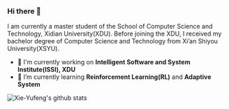 ### Hi there 👋

<!--
**Xie-Yufeng/Xie-Yufeng** is a ✨ _special_ ✨ repository because its `README.md` (this file) appears on your GitHub profile.

Here are some ideas to get you started:

- 🔭 I’m currently working on ...
- 🌱 I’m currently learning ...
- 👯 I’m looking to collaborate on ...
- 🤔 I’m looking for help with ...
- 💬 Ask me about ...
- 📫 How to reach me: ...
- 😄 Pronouns: ...
- ⚡ Fun fact: ...
-->

I am currently a master student of the School of Computer Science and Technology, Xidian University(XDU). Before joining the XDU, I received my bachelor degree of Computer Science and Technology from Xi’an Shiyou University(XSYU).

- 🔭 I'm currently working on **Intelligent Software and System Institute(ISSI), XDU**
- 🌱 I’m currently learning **Reinforcement Learning(RL)** and **Adaptive System**

![Xie-Yufeng's github stats](https://github-readme-stats-git-masterrstaa-rickstaa.vercel.app/api?username=Xie-Yufeng&hide=prs,contribs&include_all_commits=true&show_icons=true&theme=react)

